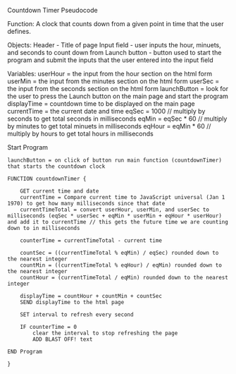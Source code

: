Countdown Timer Pseudocode

Function:
    A clock that counts down from a given point in time that the user defines.

Objects:
    Header - Title of page
    Input field - user inputs the hour, minuets, and seconds to count down from
    Launch button - button used to start the program and submit the inputs that the user entered into the input field

Variables:
    userHour = the input from the hour section on the html form
    userMin = the input from the minutes section on the html form
    userSec = the input from the seconds section on the html form
    launchButton = look for the user to press the Launch button on the main page and start the program
    displayTime = countdown time to be displayed on the main page
    currentTime = the current date and time
    eqSec = 1000 // multiply by seconds to get total seconds in milliseconds
    eqMin = eqSec * 60 // multiply by minutes to get total minuets in milliseconds
    eqHour = eqMin * 60 // multiply by hours to get total hours in milliseconds

Start Program

    launchButton = on click of button run main function (countdownTimer) that starts the countdown clock

    FUNCTION countdownTimer {

        GET current time and date
        currentTime = Compare current time to JavaScript universal (Jan 1 1970) to get how many milliseconds since that date
        currentTimeTotal = convert userHour, userMin, and userSec to milliseconds (eqSec * userSec + eqMin * userMin + eqHour * userHour) and add it to currentTime // this gets the future time we are counting down to in milliseconds

        counterTime = currentTimeTotal - current time

        countSec = ((currentTimeTotal % eqMin) / eqSec) rounded down to the nearest integer
        countMin = ((currentTimeTotal % eqHour) / eqMin) rounded down to the nearest integer
        countHour = (currentTimeTotal / eqMin) rounded down to the nearest integer

        displayTime = countHour + countMin + countSec
        SEND displayTime to the html page

        SET interval to refresh every second

        IF counterTime = 0
            clear the interval to stop refreshing the page
            ADD BLAST OFF! text

    END Program

    }